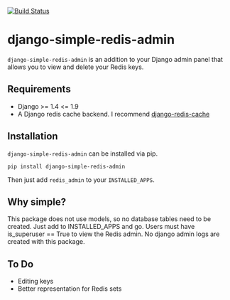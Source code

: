 [![Build Status](https://travis-ci.org/nicholasserra/django-simple-redis-admin.svg?branch=travis)](https://travis-ci.org/nicholasserra/django-simple-redis-admin)

django-simple-redis-admin
=========

`django-simple-redis-admin` is an addition to your Django admin panel that allows you to view and delete your Redis keys.

Requirements
------------
* Django >= 1.4 <= 1.9
* A Django redis cache backend. I recommend [django-redis-cache](https://github.com/sebleier/django-redis-cache)

Installation
------------
`django-simple-redis-admin` can be installed via pip.

```
pip install django-simple-redis-admin
```

Then just add `redis_admin` to your `INSTALLED_APPS`.

Why simple?
-----------

This package does not use models, so no database tables need to be created. Just add to INSTALLED_APPS and go.
Users must have is_superuser == True to view the Redis admin. No django admin logs are created with this package.

To Do
-----
* Editing keys
* Better representation for Redis sets
